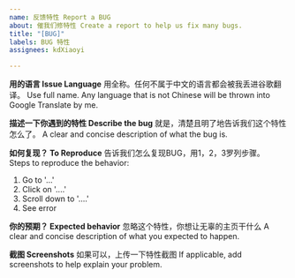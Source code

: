 ```yaml
---
name: 反馈特性 Report a BUG
about: 催我们修特性 Create a report to help us fix many bugs.
title: "[BUG]"
labels: BUG 特性
assignees: kdXiaoyi

---
```


**用的语言 Issue Language**
用全称。任何不属于中文的语言都会被我丢进谷歌翻译。
Use full name. Any language that is not Chinese will be thrown into Google Translate by me.

**描述一下你遇到的特性 Describe the bug**
就是，清楚且明了地告诉我们这个特性怎么了。
A clear and concise description of what the bug is.

**如何复现？ To Reproduce**
告诉我们怎么复现BUG，用1，2，3罗列步骤。
Steps to reproduce the behavior:
1. Go to '...'
2. Click on '....'
3. Scroll down to '....'
4. See error

**你的预期？ Expected behavior**
忽略这个特性，你想让无辜的主页干什么
A clear and concise description of what you expected to happen.

**截图 Screenshots**
如果可以，上传一下特性截图
If applicable, add screenshots to help explain your problem.


